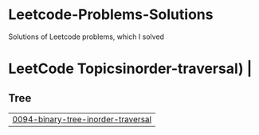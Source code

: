 # Leetcode-Problems-Solutions
Solutions of Leetcode problems, which I solved

<!---LeetCode Topics Start-->
# LeetCode Topicsinorder-traversal) |
## Tree
|  |
| ------- |
| [0094-binary-tree-inorder-traversal](https://github.com/Pranav-7262/Leetcode-Problems-Solutions/tree/master/0094-binary-tree-inorder-traversal) |
